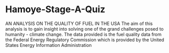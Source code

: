 # Hamoye-Stage-A-Quiz
AN ANALYSIS ON THE QUALITY OF FUEL IN THE USA
The aim of this analysis is to gain insight into solving one of the grand challenges posed to humanity - climate change.
The data provided is the fuel quality data from the Federal Energy Regulatory Commission which is provided by the United States Energy Information Administration
